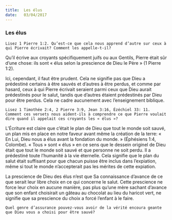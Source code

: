 ```yaml
---
title:  Les élus
date:   03/04/2017
---
```


### Les élus 

`Lisez 1 Pierre 1:2. Qu’est-ce que cela nous apprend d’autre sur ceux à qui Pierre écrivait? Comment les appelle-t-il?` 

Qu’il écrive aux croyants spécifiquement juifs ou aux Gentils, Pierre était sûr d’une chose: ils sont « élus selon la prescience de Dieu le Père » (1 Pierre 1:2). 

Ici, cependant, il faut être prudent. Cela ne signifie pas que Dieu a prédestiné certains à être sauvés et d’autres à être perdus, et comme par hasard, ceux à qui Pierre écrivait seraient parmi ceux que Dieu aurait prédestinés pour le salut, tandis que d’autres étaient prédestinés par Dieu pour être perdus. Cela ne cadre aucunement avec l’enseignement biblique. 

`Lisez 1 Timothée 2:4, 2 Pierre 3:9, Jean 3:16, Ézéchiel 33: 11. Comment ces versets nous aident-ils à comprendre ce que Pierre voulait dire quand il appelait ces croyants les « élus »?` 

L’Écriture est claire que c’était le plan de Dieu que tout le monde soit sauvé, un plan mis en place en notre faveur avant même la création de la terre: « En Lui, Dieu nous a élus avant la fondation du monde. » (Éphésiens 1:4, Colombe). « Tous » sont « élus » en ce sens que le dessein originel de Dieu était que tout le monde soit sauvé et que personne ne soit perdu. Il a prédestiné toute l’humanité à la vie éternelle. Cela signifie que le plan du salut était suffisant pour que chacun puisse être inclus dans l’expiation, même si tout le monde n’accepterait pas les mérites de cette expiation. 

La prescience de Dieu des élus n’est que Sa connaissance d’avance de ce que serait leur libre choix en ce qui concerne le salut. Cette prescience ne force leur choix en aucune manière, pas plus qu’une mère sachant d’avance que son enfant choisirait un gâteau au chocolat au lieu du haricot vert, ne signifie que sa prescience du choix a forcé l’enfant à le faire. 

`Quel genre d’assurance pouvez-vous avoir de la vérité encoura geante que Dieu vous a choisi pour être sauvé?` 